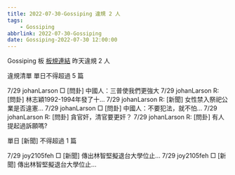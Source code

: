```yaml
---
title: 2022-07-30-Gossiping 違規 2 人
tags:
    - Gossiping
abbrlink: 2022-07-30-Gossiping
date: Gossiping-2022-07-30 12:00:00
---
```

Gossiping 板 [板規連結](https://www.ptt.cc/bbs/Gossiping/M.1637425085.A.07D.html)
昨天違規 2 人
<!-- more -->

違規清單
單日不得超過 5 篇

7/29 johanLarson □ [問卦] 中國人：三普使我們更強大
7/29 johanLarson R: [問卦] 林志穎1992-1994年發了十…
7/29 johanLarson R: [新聞] 女性禁入祭祀公業是否違憲…
7/29 johanLarson □ [問卦] 中國人：不要犯法，就不怕…
7/29 johanLarson R: [問卦] 貪官奸，清官要更奸？
7/29 johanLarson R: [問卦] 有人提起過訴願嗎?

單日 [新聞] 不得超過 1 篇

7/29 joy2105feh □ [新聞] 傳出林智堅擬退台大學位止…
7/29 joy2105feh □ [新聞] 傳出林智堅擬退台大學位止…